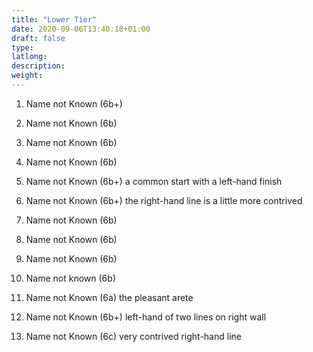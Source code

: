```yaml
---
title: "Lower Tier"
date: 2020-09-06T13:40:18+01:00
draft: false
type: 
latlong:
description:
weight:
---
```




1. Name not Known (6b+)

2. Name not Known (6b)

3. Name not Known (6b)

4. Name not Known (6b)
   


5. Name not Known (6b+) a common start with a left-hand finish

6. Name not Known (6b+) the right-hand line is a little more contrived

7. Name not Known (6b)

8. Name not Known (6b)

9.  Name not Known (6b)

10. Name not known (6b)

11. Name not Known (6a) the pleasant arete

12. Name not Known (6b+) left-hand of two lines on right wall

13. Name not Known (6c) very contrived right-hand line
